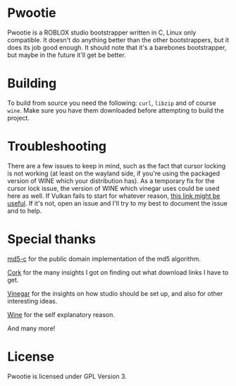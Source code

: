 # Pwootie
Pwootie is a ROBLOX studio bootstrapper written in C, Linux only compatible. It doesn't do anything better than the other bootstrappers, but it does its job good enough. It should note that it's a barebones bootstrapper, but maybe in the future it'll get be better.

# Building
To build from source you need the following: `curl`, `libzip` and of course `wine`. Make sure you have them downloaded before attempting to build the project.

# Troubleshooting
There are a few issues to keep in mind, such as the fact that cursor locking is not working (at least on the wayland side, if you're using the packaged version of WINE which your distribution has). As a temporary fix for the cursor lock issue, the version of WINE which vinegar uses could be used here as well. If Vulkan fails to start for whatever reason, [this link might be useful](https://bbs.archlinux.org/viewtopic.php?id=301979). If it's not, open an issue and I'll try to my best to document the issue and to help.

# Special thanks
[md5-c](https://github.com/Zunawe/md5-c) for the public domain implementation of the md5 algorithm.

[Cork](https://github.com/CorkHQ/Cork) for the many insights I got on finding out what download links I have to get.

[Vinegar](https://github.com/vinegarhq/vinegar) for the insights on how studio should be set up, and also for other interesting ideas.

[Wine](https://appdb.winehq.org/) for the self explanatory reason.

And many more!

# License
Pwootie is licensed under GPL Version 3.
